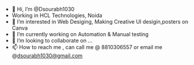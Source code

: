 - 👋 Hi, I’m @Dsourabh1030
- Working in HCL Technologies, Noida
- 👀 I’m interested in Web Desiging, Making Creative UI desigin,posters on Canva
- 🌱 I’m currently working on Automation & Manual testing
- 💞️ I’m looking to collaborate on ...
- 📫 How to reach me , can call me @ 8810306557 or email me @dsourabh1030@gmail.com

<!---
Dsourabh1030/Dsourabh1030 is a ✨ special ✨ repository because its `README.md` (this file) appears on your GitHub profile.
You can click the Preview link to take a look at your changes.
--->

